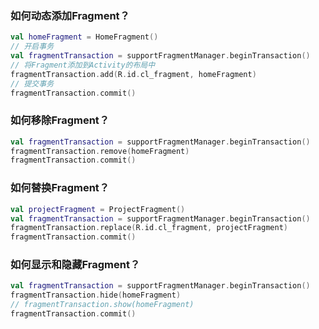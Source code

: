 ### 如何动态添加Fragment？
```kotlin
val homeFragment = HomeFragment()
// 开启事务
val fragmentTransaction = supportFragmentManager.beginTransaction()
// 将Fragment添加到Activity的布局中
fragmentTransaction.add(R.id.cl_fragment, homeFragment)
// 提交事务
fragmentTransaction.commit()
```

### 如何移除Fragment？
```kotlin
val fragmentTransaction = supportFragmentManager.beginTransaction()
fragmentTransaction.remove(homeFragment)
fragmentTransaction.commit()
```

### 如何替换Fragment？
```kotlin
val projectFragment = ProjectFragment()
val fragmentTransaction = supportFragmentManager.beginTransaction()
fragmentTransaction.replace(R.id.cl_fragment, projectFragment)
fragmentTransaction.commit()
```

### 如何显示和隐藏Fragment？
```kotlin
val fragmentTransaction = supportFragmentManager.beginTransaction()
fragmentTransaction.hide(homeFragment)
// fragmentTransaction.show(homeFragment)
fragmentTransaction.commit()
```